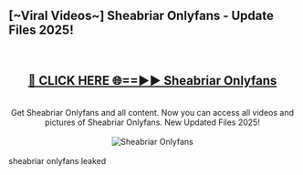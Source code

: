 <h2>[~Viral Videos~] Sheabriar Onlyfans - Update Files 2025!</h2>
<br>
<div align="center">
<h2><a href="https://betterlinks.top/A2PfLJ" rel="nofollow">🔴 CLICK HERE 🌐==►► Sheabriar Onlyfans</a></h2>
<br>
Get Sheabriar Onlyfans and all content. Now you can access all videos and pictures of Sheabriar Onlyfans. New Updated Files 2025!
<br>
<br>
<a href="https://betterlinks.top/A2PfLJ" rel="nofollow" data-target="animated-image.originalLink"><img src="https://i.ibb.co.com/WyWwxjT/player-gif2.gif" alt="Sheabriar Onlyfans" style="max-width: 100%; display: inline-block;" data-target="animated-image.originalImage"></a>
</div>
<br>
sheabriar onlyfans leaked
